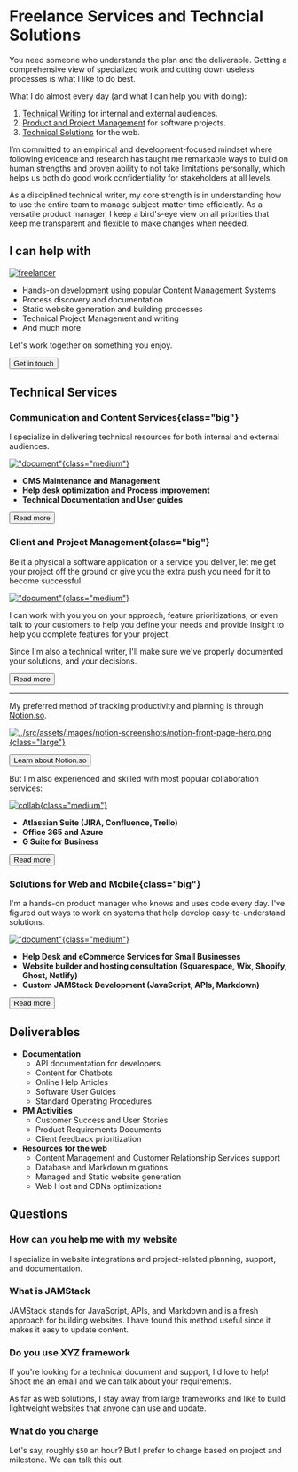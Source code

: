 # **Freelance Services and Techncial Solutions**

You need someone who understands the plan and the deliverable. Getting a comprehensive view of specialized work and cutting down useless processes is what I like to do best.

What I do almost every day (and what I can help you with doing):

1. [Technical Writing](/services/documentation) for internal and external audiences.
2. [Product and Project Management](/watthem/services/management) for software projects.
3. [Technical Solutions](/services/web) for the web.

I’m committed to an empirical and development-focused mindset where following evidence and research has taught me remarkable ways to build on human strengths and proven ability to not take limitations personally, which helps us both do good work confidentiality for stakeholders at all levels.

As a disciplined technical writer, my core strength is in understanding how to use the entire team to manage subject-matter time efficiently. As a versatile product manager, I keep a bird's-eye view on all priorities that keep me transparent and flexible to make changes when needed.

## I can help with

[![freelancer](../src/assets/freelancer.svg)](/contact#get-in-touch)

- Hands-on development using popular Content Management Systems
- Process discovery and documentation
- Static website generation and building processes
- Technical Project Management and writing
- And much more

Let's work together on something you enjoy.

<a class="link-button" href="/contact#get-in-touch"> <button>Get in touch</button></a>

## **Technical Services**

### **Communication and Content Services**{class="big"}

I specialize in delivering technical resources for both internal and external audiences.

[!["document"](../src/assets/document.svg){class="medium"}](/services/documentation)

- **CMS Maintenance and Management**
- **Help desk optimization and Process improvement**
- **Technical Documentation and User guides**

<a class="link-button" href="/services/documentation"> <button>Read more</button></a>

### **Client and Project Management**{class="big"}

Be it a physical a software application or a service you deliver, let me get your project off the ground or give you the extra push you need for it to become successful.

[!["document"](../src/assets/product.svg){class="medium"}](/services/management)

I can work with you you on your approach, feature prioritizations, or even talk to your customers to help you define your needs and provide insight to help you complete features for your project.

Since I'm also a technical writer, I'll make sure we've properly documented your solutions, and your decisions.

<a class="link-button" href="/services/management"> <button>Read more</button></a>

---

My preferred method of tracking productivity and planning is through [Notion.so](http://notion.so/).

[![../src/assets/images/notion-screenshots/notion-front-page-hero.png](../src/assets/images/notion-screenshots/notion-front-page-hero.png){class="large"}](/services/notion)

<a class="link-button" href="/services/notion"> <button>Learn about Notion.so</button></a>

But I'm also experienced and skilled with most popular collaboration services:

[![collab](../src/assets/collab.svg){class="medium"}](services)

- **Atlassian Suite (JIRA, Confluence, Trello)**
- **Office 365 and Azure**
- **G Suite for Business**

<a class="link-button" href="/services/management"> <button>Read more</button></a>

### **Solutions for Web and Mobile**{class="big"}

I'm a hands-on product manager who knows and uses code every day. I've figured out ways to work on systems that help develop easy-to-understand solutions.

[!["document"](../src/assets/code.svg){class="medium"}](/services/web)

- **Help Desk and eCommerce Services for Small Businesses**
- **Website builder and hosting consultation (Squarespace, Wix, Shopify, Ghost, Netlify)**
- **Custom JAMStack Development (JavaScript, APIs, Markdown)**

<a class="link-button" href="/services/web"><button>Read more</button></a>

## **Deliverables**

- **Documentation**
  - API documentation for developers
  - Content for Chatbots
  - Online Help Articles
  - Software User Guides
  - Standard Operating Procedures
- **PM Activities**
  - Customer Success and User Stories
  - Product Requirements Documents
  - Client feedback prioritization
- **Resources for the web**
  - Content Management and Customer Relationship Services support
  - Database and Markdown migrations
  - Managed and Static website generation
  - Web Host and CDNs optimizations

## **Questions**

### **How can you help me with my website**

I specialize in website integrations and project-related planning, support, and documentation.

### **What is JAMStack**

JAMStack stands for JavaScript, APIs, and Markdown and is a fresh approach for building websites. I have found this method useful since it makes it easy to update content.

### Do you use XYZ framework

If you're looking for a technical document and support, I'd love to help! Shoot me an email and we can talk about your requirements.

As far as web solutions, I stay away from large frameworks and like to build lightweight websites that anyone can use and update.

### **What do you charge**

Let's say, roughly `$50` an hour? But I prefer to charge based on project and milestone. We can talk this out.
